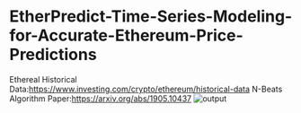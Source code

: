 # EtherPredict-Time-Series-Modeling-for-Accurate-Ethereum-Price-Predictions
Ethereal Historical Data:https://www.investing.com/crypto/ethereum/historical-data N-Beats Algorithm Paper:https://arxiv.org/abs/1905.10437
![output](https://github.com/boraeryazgan/EtherPredict-Time-Series-Modeling-for-Accurate-Ethereum-Price-Predictions/assets/92815050/2aa93e56-e713-4c89-a9a3-57162d481d13)
